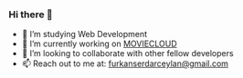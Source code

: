 ### Hi there 👋

- 🔭 I’m studying Web Development
- 🌱 I’m currently working on [MOVIECLOUD](https://github.com/Fuggel/MOVIECLOUD)
- 👯 I’m looking to collaborate with other fellow developers
- 📫 Reach out to me at: [furkanserdarceylan@gmail.com](mailto:furkanserdarceylan@gmail.com)


